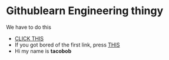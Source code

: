 # Githublearn Engineering thingy
We have to do this

* [CLICK THIS](https://www.markdownguide.org/cheat-sheet/)
* If you got bored of the first link, press [THIS](https://guides.github.com/pdfs/markdown-cheatsheet-online.pdf)
* Hi my name is **tacobob**
